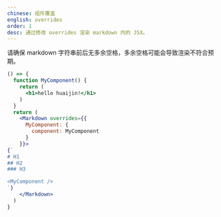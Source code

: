 ```yaml
---
chinese: 组件覆盖
english: overrides
order: 1
desc: 通过修改 overrides 渲染 markdown 内的 JSX。
---
```


请确保 markdown 字符串前后无多余空格，多余空格可能会导致渲染不符合预期。

```jsx
() => {
  function MyComponent() {
    return (
      <h1>hello huaijin!</h1>
    )
  }
  return (
    <Markdown overrides={{
      MyComponent: {
        component: MyComponent
      }
    }}>
{`
# H1
## H2
### H3

<MyComponent />
`}
    </Markdown>
  )
}
```